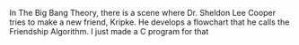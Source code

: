 In The Big Bang Theory, there is a scene where Dr. Sheldon Lee Cooper tries to make a new friend, Kripke. He develops a flowchart that he calls the Friendship Algorithm.
I just made a C program for that
